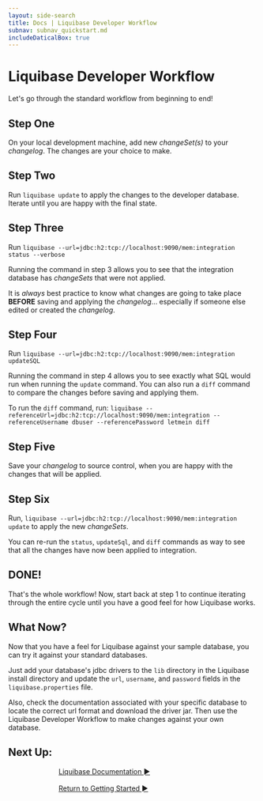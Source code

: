 ```yaml
---
layout: side-search
title: Docs | Liquibase Developer Workflow 
subnav: subnav_quickstart.md
includeDaticalBox: true
---
```

# Liquibase Developer Workflow
Let's go through the standard workflow from beginning to end!

## Step One
On your local development machine, add new *changeSet(s)* to your *changelog*. The changes are your choice to make.

## Step Two
Run `liquibase update` to apply the changes to the developer database. Iterate until you are happy with the final state.

## Step Three
Run `liquibase --url=jdbc:h2:tcp://localhost:9090/mem:integration status --verbose`

Running the command in step 3 allows you to see that the integration database has *changeSets* that were not applied. 

It is *always* best practice to know what changes are going to take place **BEFORE** saving and applying the *changelog*... especially if someone else edited or created the *changelog*.

## Step Four
Run `liquibase --url=jdbc:h2:tcp://localhost:9090/mem:integration updateSQL`

Running the command in step 4 allows you to see exactly what SQL would run when running the `update` command. You can also run a `diff` command to compare the changes before saving and applying them. 

To run the `diff` command, run: `liquibase --referenceUrl=jdbc:h2:tcp://localhost:9090/mem:integration --referenceUsername dbuser --referencePassword letmein diff`

## Step Five
Save your *changelog* to source control, when you are happy with the changes that will be applied.

## Step Six
Run, `liquibase --url=jdbc:h2:tcp://localhost:9090/mem:integration update` to apply the new *changeSets*.

You can re-run the `status`, `updateSql`, and `diff` commands as way to see that all the changes have now been applied to integration.

## DONE!
That's the whole workflow! Now, start back at step 1 to continue iterating through the entire cycle until you have a good feel for how Liquibase works.

## What Now?
Now that you have a feel for Liquibase against your sample database, you can try it against your standard databases.

Just add your database's jdbc drivers to the `lib` directory in the Liquibase install directory and update the `url`, `username`, and `password` fields in the `liquibase.properties` file.

Also, check the documentation associated with your specific database to locate the correct url format and download the driver jar. Then use the Liquibase Developer Workflow to make changes against your own database.

## **Next Up:** 

<div class="cta-container" style="margin-left: auto; margin-right: auto; width: 300px; height: 50px">
<div class="cta cta--block"><a href="/documentation/index.html">Liquibase Documentation ►</a></div>
<br>
<div class="cta cta--block"><a href="/quickstart.html">Return to Getting Started ►</a></div>
</div>